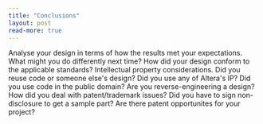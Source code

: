 ```yaml
---
title: "Conclusions"
layout: post
read-more: true
---
```


Analyse your design in terms of how the results met your expectations. What might you do differently next time?
How did your design conform to the applicable standards?
Intellectual property considerations.
Did you reuse code or someone else's design? Did you use any of Altera's IP?
Did you use code in the public domain?
Are you reverse-engineering a design? How did you deal with patent/trademark issues?
Did you have to sign non-disclosure to get a sample part?
Are there patent opportunites for your project?
